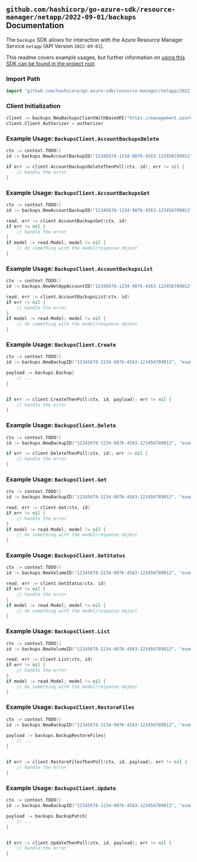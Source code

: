 
## `github.com/hashicorp/go-azure-sdk/resource-manager/netapp/2022-09-01/backups` Documentation

The `backups` SDK allows for interaction with the Azure Resource Manager Service `netapp` (API Version `2022-09-01`).

This readme covers example usages, but further information on [using this SDK can be found in the project root](https://github.com/hashicorp/go-azure-sdk/tree/main/docs).

### Import Path

```go
import "github.com/hashicorp/go-azure-sdk/resource-manager/netapp/2022-09-01/backups"
```


### Client Initialization

```go
client := backups.NewBackupsClientWithBaseURI("https://management.azure.com")
client.Client.Authorizer = authorizer
```


### Example Usage: `BackupsClient.AccountBackupsDelete`

```go
ctx := context.TODO()
id := backups.NewAccountBackupID("12345678-1234-9876-4563-123456789012", "example-resource-group", "netAppAccountValue", "accountBackupValue")

if err := client.AccountBackupsDeleteThenPoll(ctx, id); err != nil {
	// handle the error
}
```


### Example Usage: `BackupsClient.AccountBackupsGet`

```go
ctx := context.TODO()
id := backups.NewAccountBackupID("12345678-1234-9876-4563-123456789012", "example-resource-group", "netAppAccountValue", "accountBackupValue")

read, err := client.AccountBackupsGet(ctx, id)
if err != nil {
	// handle the error
}
if model := read.Model; model != nil {
	// do something with the model/response object
}
```


### Example Usage: `BackupsClient.AccountBackupsList`

```go
ctx := context.TODO()
id := backups.NewNetAppAccountID("12345678-1234-9876-4563-123456789012", "example-resource-group", "netAppAccountValue")

read, err := client.AccountBackupsList(ctx, id)
if err != nil {
	// handle the error
}
if model := read.Model; model != nil {
	// do something with the model/response object
}
```


### Example Usage: `BackupsClient.Create`

```go
ctx := context.TODO()
id := backups.NewBackupID("12345678-1234-9876-4563-123456789012", "example-resource-group", "netAppAccountValue", "capacityPoolValue", "volumeValue", "backupValue")

payload := backups.Backup{
	// ...
}


if err := client.CreateThenPoll(ctx, id, payload); err != nil {
	// handle the error
}
```


### Example Usage: `BackupsClient.Delete`

```go
ctx := context.TODO()
id := backups.NewBackupID("12345678-1234-9876-4563-123456789012", "example-resource-group", "netAppAccountValue", "capacityPoolValue", "volumeValue", "backupValue")

if err := client.DeleteThenPoll(ctx, id); err != nil {
	// handle the error
}
```


### Example Usage: `BackupsClient.Get`

```go
ctx := context.TODO()
id := backups.NewBackupID("12345678-1234-9876-4563-123456789012", "example-resource-group", "netAppAccountValue", "capacityPoolValue", "volumeValue", "backupValue")

read, err := client.Get(ctx, id)
if err != nil {
	// handle the error
}
if model := read.Model; model != nil {
	// do something with the model/response object
}
```


### Example Usage: `BackupsClient.GetStatus`

```go
ctx := context.TODO()
id := backups.NewVolumeID("12345678-1234-9876-4563-123456789012", "example-resource-group", "netAppAccountValue", "capacityPoolValue", "volumeValue")

read, err := client.GetStatus(ctx, id)
if err != nil {
	// handle the error
}
if model := read.Model; model != nil {
	// do something with the model/response object
}
```


### Example Usage: `BackupsClient.List`

```go
ctx := context.TODO()
id := backups.NewVolumeID("12345678-1234-9876-4563-123456789012", "example-resource-group", "netAppAccountValue", "capacityPoolValue", "volumeValue")

read, err := client.List(ctx, id)
if err != nil {
	// handle the error
}
if model := read.Model; model != nil {
	// do something with the model/response object
}
```


### Example Usage: `BackupsClient.RestoreFiles`

```go
ctx := context.TODO()
id := backups.NewBackupID("12345678-1234-9876-4563-123456789012", "example-resource-group", "netAppAccountValue", "capacityPoolValue", "volumeValue", "backupValue")

payload := backups.BackupRestoreFiles{
	// ...
}


if err := client.RestoreFilesThenPoll(ctx, id, payload); err != nil {
	// handle the error
}
```


### Example Usage: `BackupsClient.Update`

```go
ctx := context.TODO()
id := backups.NewBackupID("12345678-1234-9876-4563-123456789012", "example-resource-group", "netAppAccountValue", "capacityPoolValue", "volumeValue", "backupValue")

payload := backups.BackupPatch{
	// ...
}


if err := client.UpdateThenPoll(ctx, id, payload); err != nil {
	// handle the error
}
```
